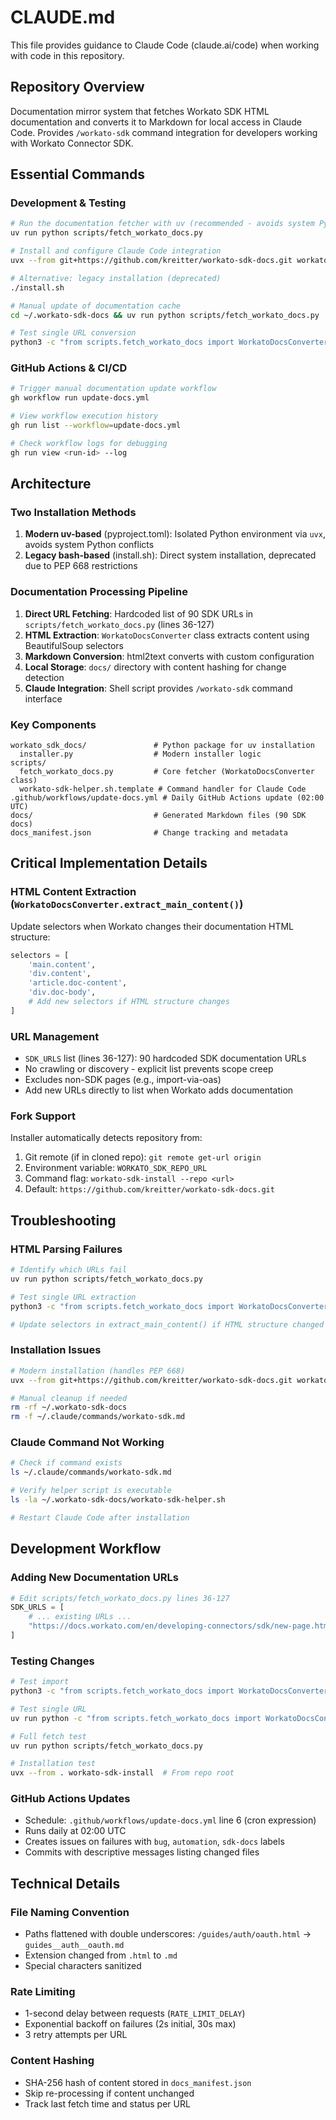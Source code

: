 # CLAUDE.md

This file provides guidance to Claude Code (claude.ai/code) when working with code in this repository.

## Repository Overview

Documentation mirror system that fetches Workato SDK HTML documentation and converts it to Markdown for local access in Claude Code. Provides `/workato-sdk` command integration for developers working with Workato Connector SDK.

## Essential Commands

### Development & Testing
```bash
# Run the documentation fetcher with uv (recommended - avoids system Python)
uv run python scripts/fetch_workato_docs.py

# Install and configure Claude Code integration
uvx --from git+https://github.com/kreitter/workato-sdk-docs.git workato-sdk-install

# Alternative: legacy installation (deprecated)
./install.sh

# Manual update of documentation cache
cd ~/.workato-sdk-docs && uv run python scripts/fetch_workato_docs.py

# Test single URL conversion
python3 -c "from scripts.fetch_workato_docs import WorkatoDocsConverter; WorkatoDocsConverter().convert_single('https://docs.workato.com/en/developing-connectors/sdk/cli.html')"
```

### GitHub Actions & CI/CD
```bash
# Trigger manual documentation update workflow
gh workflow run update-docs.yml

# View workflow execution history
gh run list --workflow=update-docs.yml

# Check workflow logs for debugging
gh run view <run-id> --log
```

## Architecture

### Two Installation Methods

1. **Modern uv-based** (pyproject.toml): Isolated Python environment via `uvx`, avoids system Python conflicts
2. **Legacy bash-based** (install.sh): Direct system installation, deprecated due to PEP 668 restrictions

### Documentation Processing Pipeline

1. **Direct URL Fetching**: Hardcoded list of 90 SDK URLs in `scripts/fetch_workato_docs.py` (lines 36-127)
2. **HTML Extraction**: `WorkatoDocsConverter` class extracts content using BeautifulSoup selectors
3. **Markdown Conversion**: html2text converts with custom configuration
4. **Local Storage**: `docs/` directory with content hashing for change detection
5. **Claude Integration**: Shell script provides `/workato-sdk` command interface

### Key Components

```
workato_sdk_docs/               # Python package for uv installation
  installer.py                  # Modern installer logic
scripts/
  fetch_workato_docs.py         # Core fetcher (WorkatoDocsConverter class)
  workato-sdk-helper.sh.template # Command handler for Claude Code
.github/workflows/update-docs.yml # Daily GitHub Actions update (02:00 UTC)
docs/                           # Generated Markdown files (90 SDK docs)
docs_manifest.json              # Change tracking and metadata
```

## Critical Implementation Details

### HTML Content Extraction (`WorkatoDocsConverter.extract_main_content()`)
Update selectors when Workato changes their documentation HTML structure:

```python
selectors = [
    'main.content',
    'div.content',
    'article.doc-content',
    'div.doc-body',
    # Add new selectors if HTML structure changes
]
```

### URL Management
- `SDK_URLS` list (lines 36-127): 90 hardcoded SDK documentation URLs
- No crawling or discovery - explicit list prevents scope creep
- Excludes non-SDK pages (e.g., import-via-oas)
- Add new URLs directly to list when Workato adds documentation

### Fork Support
Installer automatically detects repository from:
1. Git remote (if in cloned repo): `git remote get-url origin`
2. Environment variable: `WORKATO_SDK_REPO_URL`
3. Command flag: `workato-sdk-install --repo <url>`
4. Default: `https://github.com/kreitter/workato-sdk-docs.git`

## Troubleshooting

### HTML Parsing Failures
```bash
# Identify which URLs fail
uv run python scripts/fetch_workato_docs.py

# Test single URL extraction
python3 -c "from scripts.fetch_workato_docs import WorkatoDocsConverter; import sys; sys.exit(0 if WorkatoDocsConverter().test_url('URL_HERE') else 1)"

# Update selectors in extract_main_content() if HTML structure changed
```

### Installation Issues
```bash
# Modern installation (handles PEP 668)
uvx --from git+https://github.com/kreitter/workato-sdk-docs.git workato-sdk-install

# Manual cleanup if needed
rm -rf ~/.workato-sdk-docs
rm -f ~/.claude/commands/workato-sdk.md
```

### Claude Command Not Working
```bash
# Check if command exists
ls ~/.claude/commands/workato-sdk.md

# Verify helper script is executable
ls -la ~/.workato-sdk-docs/workato-sdk-helper.sh

# Restart Claude Code after installation
```

## Development Workflow

### Adding New Documentation URLs
```python
# Edit scripts/fetch_workato_docs.py lines 36-127
SDK_URLS = [
    # ... existing URLs ...
    "https://docs.workato.com/en/developing-connectors/sdk/new-page.html",  # Add here
]
```

### Testing Changes
```bash
# Test import
python3 -c "from scripts.fetch_workato_docs import WorkatoDocsConverter"

# Test single URL
uv run python -c "from scripts.fetch_workato_docs import WorkatoDocsConverter; WorkatoDocsConverter().convert_single('URL')"

# Full fetch test
uv run python scripts/fetch_workato_docs.py

# Installation test
uvx --from . workato-sdk-install  # From repo root
```

### GitHub Actions Updates
- Schedule: `.github/workflows/update-docs.yml` line 6 (cron expression)
- Runs daily at 02:00 UTC
- Creates issues on failures with `bug`, `automation`, `sdk-docs` labels
- Commits with descriptive messages listing changed files

## Technical Details

### File Naming Convention
- Paths flattened with double underscores: `/guides/auth/oauth.html` → `guides__auth__oauth.md`
- Extension changed from `.html` to `.md`
- Special characters sanitized

### Rate Limiting
- 1-second delay between requests (`RATE_LIMIT_DELAY`)
- Exponential backoff on failures (2s initial, 30s max)
- 3 retry attempts per URL

### Content Hashing
- SHA-256 hash of content stored in `docs_manifest.json`
- Skip re-processing if content unchanged
- Track last fetch time and status per URL
